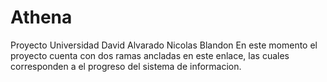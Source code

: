 # Athena
Proyecto Universidad
David Alvarado
Nicolas Blandon
En este momento el proyecto cuenta con dos ramas ancladas en este enlace, las cuales corresponden a  el progreso del sistema de informacion. 
